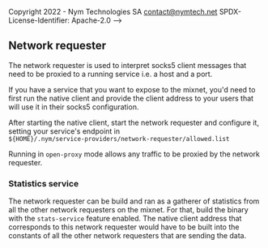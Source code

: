 Copyright 2022 - Nym Technologies SA <contact@nymtech.net>
SPDX-License-Identifier: Apache-2.0
-->

## Network requester

The network requester is used to interpret socks5 client messages that need to
be proxied to a running service i.e. a host and a port.

If you have a service that you want to expose to the mixnet, you'd need to
first run the native client and provide the client address to your users that
will use it in their socks5 configuration.

After starting the native client, start the network requester and configure it,
setting your service's endpoint in  
`${HOME}/.nym/service-providers/network-requester/allowed.list`

Running in `open-proxy` mode allows any traffic to be proxied by the network
requester.

### Statistics service
The network requester can be build and ran as a gatherer of statistics from all
the other network requesters on the mixnet. For that, build the binary with the
`stats-service` feature enabled. The native client address that corresponds to
this network requester would have to be built into the constants of all the
other network requesters that are sending the data.